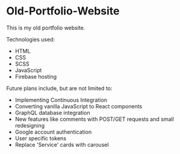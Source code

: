 # Old-Portfolio-Website

This is my old portfolio website.

Technologies used:
 - HTML
 - CSS
 - SCSS
 - JavaScript
 - Firebase hosting

Future plans include, but are not limited to:
 - Implementing Continuous Integration
 - Converting vanilla JavaScript to React components
 - GraphQL database integration
 - New features like comments with POST/GET requests and small redesigning
 - Google account authentication
 - User specific tokens
 - Replace 'Service' cards with carousel
